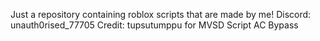 Just a repository containing roblox scripts that are made by me!
Discord: unauth0rised_77705
Credit: tupsutumppu for MVSD Script AC Bypass
